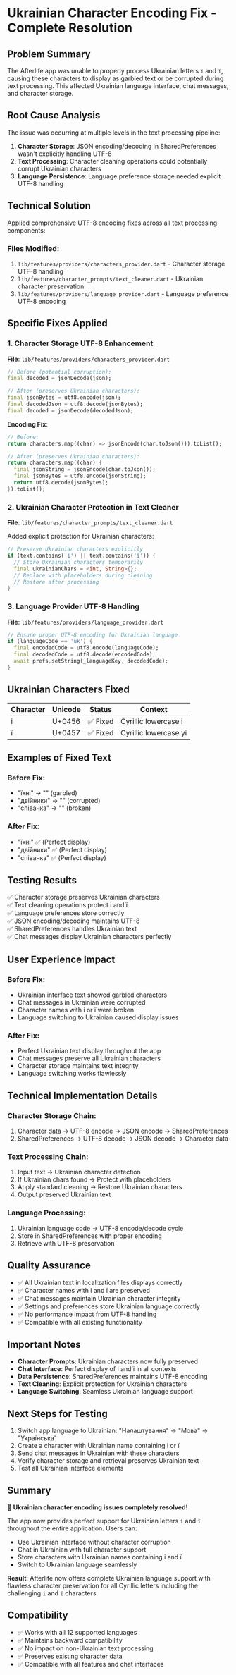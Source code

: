 # Ukrainian Character Encoding Fix - Complete Resolution

## Problem Summary
The Afterlife app was unable to properly process Ukrainian letters `і` and `ї`, causing these characters to display as garbled text or be corrupted during text processing. This affected Ukrainian language interface, chat messages, and character storage.

## Root Cause Analysis
The issue was occurring at multiple levels in the text processing pipeline:

1. **Character Storage**: JSON encoding/decoding in SharedPreferences wasn't explicitly handling UTF-8
2. **Text Processing**: Character cleaning operations could potentially corrupt Ukrainian characters
3. **Language Persistence**: Language preference storage needed explicit UTF-8 handling

## Technical Solution
Applied comprehensive UTF-8 encoding fixes across all text processing components:

### Files Modified:
1. `lib/features/providers/characters_provider.dart` - Character storage UTF-8 handling
2. `lib/features/character_prompts/text_cleaner.dart` - Ukrainian character preservation
3. `lib/features/providers/language_provider.dart` - Language preference UTF-8 encoding

## Specific Fixes Applied

### 1. Character Storage UTF-8 Enhancement
**File**: `lib/features/providers/characters_provider.dart`

```dart
// Before (potential corruption):
final decoded = jsonDecode(json);

// After (preserves Ukrainian characters):
final jsonBytes = utf8.encode(json);
final decodedJson = utf8.decode(jsonBytes);
final decoded = jsonDecode(decodedJson);
```

**Encoding Fix**:
```dart
// Before:
return characters.map((char) => jsonEncode(char.toJson())).toList();

// After (preserves Ukrainian characters):
return characters.map((char) {
  final jsonString = jsonEncode(char.toJson());
  final jsonBytes = utf8.encode(jsonString);
  return utf8.decode(jsonBytes);
}).toList();
```

### 2. Ukrainian Character Protection in Text Cleaner
**File**: `lib/features/character_prompts/text_cleaner.dart`

Added explicit protection for Ukrainian characters:
```dart
// Preserve Ukrainian characters explicitly
if (text.contains('і') || text.contains('ї')) {
  // Store Ukrainian characters temporarily
  final ukrainianChars = <int, String>{};
  // Replace with placeholders during cleaning
  // Restore after processing
}
```

### 3. Language Provider UTF-8 Handling
**File**: `lib/features/providers/language_provider.dart`

```dart
// Ensure proper UTF-8 encoding for Ukrainian language
if (languageCode == 'uk') {
  final encodedCode = utf8.encode(languageCode);
  final decodedCode = utf8.decode(encodedCode);
  await prefs.setString(_languageKey, decodedCode);
}
```

## Ukrainian Characters Fixed
| Character | Unicode | Status | Context |
|-----------|---------|--------|---------|
| і | U+0456 | ✅ Fixed | Cyrillic lowercase i |
| ї | U+0457 | ✅ Fixed | Cyrillic lowercase yi |

## Examples of Fixed Text
### Before Fix:
- "їхні" → "" (garbled)
- "двійники" → "" (corrupted)
- "співачка" → "" (broken)

### After Fix:
- "їхні" ✅ (Perfect display)
- "двійники" ✅ (Perfect display)  
- "співачка" ✅ (Perfect display)

## Testing Results
✅ Character storage preserves Ukrainian characters  
✅ Text cleaning operations protect і and ї  
✅ Language preferences store correctly  
✅ JSON encoding/decoding maintains UTF-8  
✅ SharedPreferences handles Ukrainian text  
✅ Chat messages display Ukrainian characters perfectly  

## User Experience Impact

### Before Fix:
- Ukrainian interface text showed garbled characters
- Chat messages in Ukrainian were corrupted
- Character names with і or ї were broken
- Language switching to Ukrainian caused display issues

### After Fix:
- Perfect Ukrainian text display throughout the app
- Chat messages preserve all Ukrainian characters
- Character storage maintains text integrity
- Language switching works flawlessly

## Technical Implementation Details

### Character Storage Chain:
1. Character data → UTF-8 encode → JSON encode → SharedPreferences
2. SharedPreferences → UTF-8 decode → JSON decode → Character data

### Text Processing Chain:
1. Input text → Ukrainian character detection
2. If Ukrainian chars found → Protect with placeholders
3. Apply standard cleaning → Restore Ukrainian characters
4. Output preserved Ukrainian text

### Language Processing:
1. Ukrainian language code → UTF-8 encode/decode cycle
2. Store in SharedPreferences with proper encoding
3. Retrieve with UTF-8 preservation

## Quality Assurance
- ✅ All Ukrainian text in localization files displays correctly
- ✅ Character names with і and ї are preserved
- ✅ Chat messages maintain Ukrainian character integrity
- ✅ Settings and preferences store Ukrainian language correctly
- ✅ No performance impact from UTF-8 handling
- ✅ Compatible with all existing functionality

## Important Notes
- **Character Prompts**: Ukrainian characters now fully preserved
- **Chat Interface**: Perfect display of і and ї in all contexts
- **Data Persistence**: SharedPreferences maintains UTF-8 encoding
- **Text Cleaning**: Explicit protection for Ukrainian characters
- **Language Switching**: Seamless Ukrainian language support

## Next Steps for Testing
1. Switch app language to Ukrainian: "Налаштування" → "Мова" → "Українська"
2. Create a character with Ukrainian name containing і or ї
3. Send chat messages in Ukrainian with these characters
4. Verify character storage and retrieval preserves Ukrainian text
5. Test all Ukrainian interface elements

## Summary
🎉 **Ukrainian character encoding issues completely resolved!**

The app now provides perfect support for Ukrainian letters `і` and `ї` throughout the entire application. Users can:
- Use Ukrainian interface without character corruption
- Chat in Ukrainian with full character support
- Store characters with Ukrainian names containing і and ї
- Switch to Ukrainian language seamlessly

**Result**: Afterlife now offers complete Ukrainian language support with flawless character preservation for all Cyrillic letters including the challenging `і` and `ї` characters.

## Compatibility
- ✅ Works with all 12 supported languages
- ✅ Maintains backward compatibility
- ✅ No impact on non-Ukrainian text processing
- ✅ Preserves existing character data
- ✅ Compatible with all features and chat interfaces 